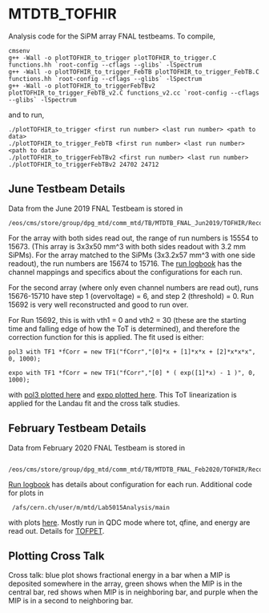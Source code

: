 # MTDTB_TOFHIR

Analysis code for the SiPM array FNAL testbeams. To compile,

    cmsenv
    g++ -Wall -o plotTOFHIR_to_trigger plotTOFHIR_to_trigger.C functions.hh `root-config --cflags --glibs` -lSpectrum
    g++ -Wall -o plotTOFHIR_to_trigger_FebTB plotTOFHIR_to_trigger_FebTB.C functions.hh `root-config --cflags --glibs` -lSpectrum
    g++ -Wall -o plotTOFHIR_to_triggerFebTBv2 plotTOFHIR_to_trigger_FebTB_v2.C functions_v2.cc `root-config --cflags --glibs` -lSpectrum

and to run,

    ./plotTOFHIR_to_trigger <first run number> <last run number> <path to data>
    ./plotTOFHIR_to_trigger_FebTB <first run number> <last run number> <path to data>
    ./plotTOFHIR_to_triggerFebTBv2 <first run number> <last run number>
    ./plotTOFHIR_to_triggerFebTBv2 24702 24712

## June Testbeam Details
Data from the June 2019 FNAL Testbeam is stored in 

    /eos/cms/store/group/dpg_mtd/comm_mtd/TB/MTDTB_FNAL_Jun2019/TOFHIR/RecoData/RecoWithTracks/v2/
        
For the array with both sides read out, the range of run numbers is 15554 to 15673. (This array is 3x3x50 mm^3 with both sides readout with 3.2 mm SiPMs). For the array matched to the SiPMs (3x3.2x57 mm^3 with one side readout), the run numbers are 15674 to 15716. The [run logbook](https://docs.google.com/spreadsheets/d/1ilOMxOy2Qlut1EweUQIKJa14cDbHkf-NVMCfdacFLVk/edit#gid=555033895 "June 2019 Run Logbook") has the channel mappings and specifics about the configurations for each run.

For the second array (where only even channel numbers are read out), runs 15676-15710 have step 1 (overvoltage) = 6, and step 2 (threshold) = 0. Run 15692 is very well reconstructed and good to run over.

For Run 15692, this is with vth1 = 0 and vth2 = 30 (these are the starting time and falling edge of how the ToT is determined), and therefore the correction function for this is applied. The fit used is either:

    pol3 with TF1 *fCorr = new TF1("fCorr","[0]*x + [1]*x*x + [2]*x*x*x", 0, 1000);

    expo with TF1 *fCorr = new TF1("fCorr","[0] * ( exp([1]*x) - 1 )", 0, 1000);

with [pol3 plotted here](https://malberti.web.cern.ch/malberti/MTD/Lab5015/TOFHIR/NonLinearityToT/pol3/vth1_0_vth2_30/c_correction.pdf "Martina Malberti Tot non linearity pol3") and [expo plotted here](https://malberti.web.cern.ch/malberti/MTD/Lab5015/TOFHIR/NonLinearityToT/vth1_0_vth2_30/c_correction.png "Martina Malberti Tot non linearity exponential"). This ToT linearization is applied for the Landau fit and the cross talk studies. 

## February Testbeam Details
Data from February 2020 FNAL Testbeam is stored in
     
     /eos/cms/store/group/dpg_mtd/comm_mtd/TB/MTDTB_FNAL_Feb2020/TOFHIR/RecoData/v1/RecoWithTracks/

[Run logbook](https://docs.google.com/spreadsheets/d/1BTyPMHOUD97ctFpJEPvZQs3BoDRCWzZvoSHltiQdLSg/edit#gid=1048771982 "February 2020 Run Logbook") has details about configuration for each run. Additional code for plots in 

     /afs/cern.ch/user/m/mtd/Lab5015Analysis/main

with plots [here](http://miptimingdetector.web.cern.ch/miptimingdetector/). Mostly run in QDC mode where tot, qfine, and energy are read out. Details for [TOFPET](https://drive.google.com/file/d/15z_Hjv814W3Wo-l9Emn5No1tnk_T7Np1/view).

## Plotting Cross Talk
Cross talk: blue plot shows fractional energy in a bar when a MIP is deposited somewhere in the array, green shows when the MIP is in the central bar, red shows when MIP is in neighboring bar, and purple when the MIP is in a second to neighboring bar.